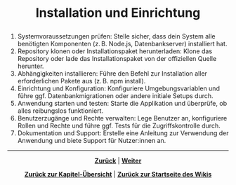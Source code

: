 # <p align="center">Installation und Einrichtung</p>

1. Systemvoraussetzungen prüfen: Stelle sicher, dass dein System alle benötigten Komponenten (z. B. Node.js, Datenbankserver) installiert hat.
2. Repository klonen oder Installationspaket herunterladen: Klone das Repository oder lade das Installationspaket von der offiziellen Quelle herunter.
3. Abhängigkeiten installieren: Führe den Befehl zur Installation aller erforderlichen Pakete aus (z. B. npm install).
4. Einrichtung und Konfiguration: Konfiguriere Umgebungsvariablen und führe ggf. Datenbankmigrationen oder andere initiale Setups durch.
5. Anwendung starten und testen: Starte die Applikation und überprüfe, ob alles reibungslos funktioniert.
6. Benutzerzugänge und Rechte verwalten: Lege Benutzer an, konfiguriere Rollen und Rechte und führe ggf. Tests für die Zugriffskontrolle durch.
7. Dokumentation und Support: Erstelle eine Anleitung zur Verwendung der Anwendung und biete Support für Nutzer:innen an.

---

<p align="center">
<a href="/docs/04-tools/02-vscode/README.md"><strong>Zurück</strong></a> | 
<a href="/docs/04-tools/02-vscode/02-plugins/README.md"><strong>Weiter</strong></a>
</p>

<p align="center">
<a href="/docs/04-tools/02-vscode/README.md/#dieses-thema-beinhaltet-folgende-kapitel"><strong>Zurück zur Kapitel-Übersicht</strong></a> | <a href="/docs/00-willkommen/README.md"><strong>Zurück zur Startseite des Wikis</strong></a>
</p>
